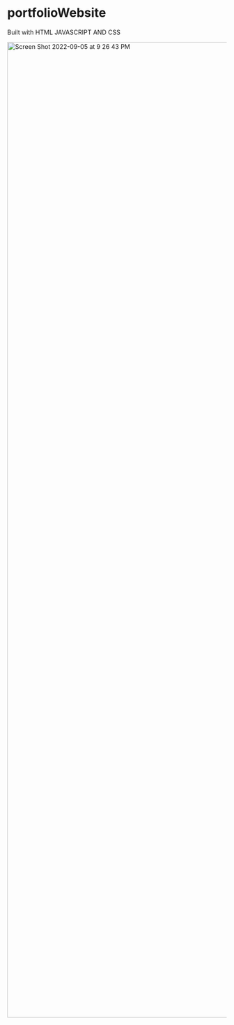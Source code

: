 # portfolioWebsite
Built with HTML JAVASCRIPT AND CSS

<img width="2234" alt="Screen Shot 2022-09-05 at 9 26 43 PM" src="https://user-images.githubusercontent.com/57769074/188527802-c35dc32d-77e5-4b06-ba86-eec1f0bdd69c.png">
